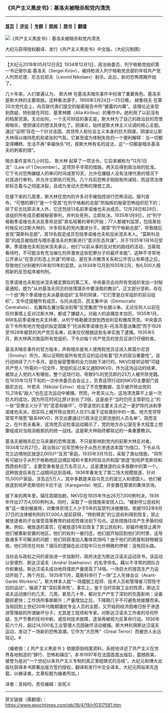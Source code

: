 ### 《共产主义黑皮书》：基洛夫被暗杀和党内清洗

---

#### [首页](../../../..?n10317581) &nbsp;|&nbsp; [评论](../../../../../epoch-comment?n10317581) &nbsp;|&nbsp; [专题](../../../../../epoch-special?n10317581) &nbsp;|&nbsp; [禁闻](../../../../../epoch-news?n10317581) &nbsp;|&nbsp; [禁书](../../../../../books?n10317581) &nbsp;|&nbsp; [翻墙](https://github.com/gfw-breaker/nogfw/blob/master/README.md?n10317581)


<div><img alt="《共产主义黑皮书》：基洛夫被暗杀和党内清洗" class="attachment-djy_600_400 size-djy_600_400 wp-post-image" src="https://i.epochtimes.com/assets/uploads/2017/12/dcbb5ad1ea37934a168afd29d68d142e-600x400.jpg"/>
<div class="caption">
 <p>
  大纪元获得授权翻译、发行《共产主义黑皮书》中文版。（大纪元制图）
 </p>
</div></div><hr/><div class="post_content" id="artbody" itemprop="articleBody">
 <!-- article content begin -->
 <p>
  【大纪元2018年05月12日讯】1934年12月1日，政治局委员、列宁格勒党组织第一书记谢尔盖‧基洛夫（Sergei Kirov），被持枪进入列宁格勒党总部的年轻共产党人列昂尼德．尼古拉耶夫（Leonid Nikolaev）射杀。此后，新的恐怖周期开始了。
 </p>
 <p>
  几十年来，人们普遍认为，
  <ok href="https://www.epochtimes.com/gb/tag/%E6%96%AF%E5%A4%A7%E6%9E%97.html">
   斯大林
  </ok>
  在基洛夫暗杀事件中扮演了重要角色。基洛夫是斯大林的主要政敌。这种看法源于，1956年2月24日—25日晚，
  <ok href="https://www.epochtimes.com/gb/tag/%E8%B5%AB%E9%B2%81%E6%99%93%E5%A4%AB.html">
   赫鲁晓夫
  </ok>
  在第20次党代会上，向苏联代表们提交的秘密报告中所“披露的内幕”。该理论近来受到质疑，特别是在阿拉．基里林娜（Alla Kirilina）的著作中。她利用了以前没有的档案资源。无论如何，一个无可辩驳的事实是，斯大林为了自己的政治目的而使用暗杀，使阴谋论的想法具体化了。阴谋论，始终是斯大林主义论调的核心主题。通过“证明”存在一个针对该国、其领导人和社会主义本身的巨大阴谋，阴谋论让斯大林得以维持危机和紧张的气氛。它甚至成为体制失败的一个便利解释：当一切都变得糟糕、生活不再“幸福快乐”时，按斯大林有名的说法，这“一切都是暗杀基洛夫的刺客的错”。
 </p>
 <p>
  暗杀事件宣布几小时后，
  <ok href="https://www.epochtimes.com/gb/tag/%E6%96%AF%E5%A4%A7%E6%9E%97.html">
   斯大林
  </ok>
  起草了一项法令。它后来被称为“12月1日法”（Law of 1 December）。这项异乎寻常的措施，两天后得到政治局的批准。它下令对恐怖嫌疑人的审问时间减至10天，允许在嫌疑人没有法律代表的情况下对其进行审判，并允许立即执行死刑。几个月前恐怖才刚刚有所减轻，而这项法律却标志着与之彻底决裂，且成为发动大恐怖的理想工具。
 </p>
 <p>
  在接下来的几周里，斯大林在党内的许多对手被指控进行恐怖活动。报刊宣布，“可憎的罪行”是一个受其“在列宁格勒的总部”所指挥的秘密恐怖组织犯下的；除了尼古拉耶夫本人外，它还包括13名前季诺维也夫派成员。12月28日和29日，该组织所有成员都被秘密审判，并判处死刑，立即处决。1935年1月9日，对“列宁格勒季诺维也夫派反革命总部”臭名昭著的审判开始；77人都被判监禁，包括某些时候反对过斯大林的、许多知名的党内激进分子。揭穿“列宁格勒总部”，导致随后发现“莫斯科总部”，其19名假定成员包括季诺维也夫和加米涅夫本人。“莫斯科总部”的成员被指控与暗杀基洛夫的刺客进行“意识形态共谋”，并于1935年1月16日受审。季诺维也夫和加米涅夫承认，他们“以前从事的反对党的路线的活动，当客观看待时，不可能没有充当催化剂并激发这些犯罪分子的最坏本能”。这种不寻常地公开承认“在意识形态上共谋”的举动，是在多次撇清关系和公开否认有牵连之后，导致他们分别被判5年和10年的监禁。从1934年12月到1935年2月，有6,500人按照新的反恐程序被判刑。
 </p>
 <p>
  在季诺维也夫和加米涅夫被定罪后的第二天，中央委员会向所有党组织发出一封秘密通知，题为“从对基洛夫同志的怯懦谋杀中要汲取的教训”。正文部分坚称，存在一个由“两个季诺维也夫派基层组织”主导的阴谋，“它们曾是白军组织的前沿组织”。文中还提醒所有成员，与托派成员、民主集中派（Democratic Centralists）、右翼和左翼分裂派别等“反党集团”作长期斗争。无论任何人以前在任何事情上反对过斯大林，都成了嫌疑人。对敌人的追捕变本加厉。1935年1月，988名前季诺维也夫支持者，从列宁格勒被流放到西伯利亚和雅库茨克。中央委员会下令所有地方党组织拟定因属于“托派和季诺维也夫–托洛茨基派集团”而于1926至1928年被禁的共产党员名单，后来仅仅根据这些名单实施了逮捕。1935年5月，斯大林再次致函所有党组织，下令对每个共产党员的党员证进行仔细检查。
 </p>
 <p>
  基洛夫暗杀事件的官方版本，声称暗杀是有人使用假党员证进入斯莫尔尼宫（Smolny）所为，用以证明检查所有党员证的运动有着“巨大的政治重要性”。该行动持续了六个多月，是在秘密警察的全力协助下进行的。NKVD提供证明“可疑共产党人”所需的一切文件，党组织反过来又通知NKVD，作为这场运动的结果，被禁止入党的人有哪些。整个这场行动，导致9%的党员即约25万人被开除党籍。在1935年12月下旬的一次中央委员会会议上，负责这项行动的NKVD主要部门首脑尼古拉．叶若夫（Nikolai Ezhov）给出了不完整数据，显示被开除出党的15,218名“敌人”也在这次运动中被捕。然而，叶若夫认为，这场清洗算不上是一次巨大的成功，因为所花时间比原计划长了3倍，这是由于“当时仍在主管职位上”的一些“官僚主义分子”的“恶意和破坏”。尽管该党的主要关注点之一是铲除托派和季诺维也夫派，但实际上被开除出党的人仅3%属于这些类别中的一类。地方党领导常常不情愿“联系NKVD，并交出要通过行政决定立即流放的人员名单”。简而言之，在叶若夫看来，这场党员证检查运动揭示了，党的地方办公室在多大程度上想要组成对当局消极抵抗的统一战线。这是斯大林始终都铭记的一条重要教训。
 </p>
 <p>
  基洛夫被暗杀后立马来袭的恐怖浪潮，不只是影响到党内的前斯大林反对者。1934年12月27日，政治局以“白军恐怖分子从西方渗透进本国”为借口，下令从乌克兰边境地区放逐2,000户“反苏”家庭。1935年3月15日，采取了类似措施，“将所有可疑分子从列宁格勒地区边境区域和卡累利阿自治共和国”放逐“到哈萨克斯坦和西西伯利亚”。主要受害者是近万名芬兰人，这是遭放逐的众多族群中的第一个。这种放逐后来在二战期间达到高峰。1936年春发生了第二场大规模放逐，针对15,000户家庭，涉及近5万人，其中多数是来自乌克兰的波兰人和德国人。他们被放逐到哈萨克斯坦的卡拉干达（Karaganda）地区，并安置在那里的集体农场。
 </p>
 <p>
  接下来的两年里，镇压周期加剧，NKVD在1935年作出26万7,000例判决，1936年作出27万4,000例判决。同时，采取了一些措施来安抚人口。“被剥夺公民权利者”这一类别被废除，对集体农场工人少于5年的监禁判决被撤销，依据1932年8月27日的法律被判刑的37,000人提前获释，“特别移民”的公民权利得到恢复，禁止被放逐者的子女接受高等教育的歧视性做法划下句点。这些措施往往产生矛盾的结果。例如，被放逐的富农，在被放逐5年后恢复了其公民权利，却最终被禁止离开他们被重新安置的地区。他们的权利一被归还，他们就开始回到他们的村里，这导致诸多不可解决的问题：他们将获准加入集体农场吗？由于他们的房屋和财物被没收，他们将住在何处？镇压的逻辑在此过程中只允许稍微的停顿：没有回头路。
 </p>
 <p>
  当社会与政权之间的紧张进一步加剧时，政府决定为斯达汉诺夫运动背书。该运动以安德烈．斯达汉诺夫（Andrei Stakhanov）的名字命名。藉以不寻常的团队合作和重组，斯达汉诺夫成功地将煤炭产量提高了14倍。一场巨大的提高生产力运动开始了。两个月后，1935年11月，莫斯科举行了一场“工人先锋会议（Avant-Garde Workers）”。斯大林本人就“一场摆脱工程师、技术人员和管理者习惯性守旧的运动”，强调了其“深刻革命性”。事实上，鉴于当时苏联工业的性质，斯达汉诺夫运动推行的几天、几周，甚至几十年，都对生产产生了深刻的负面影响：设备磨损更快；工作场所事故飙升；产量增加之后，下降期几乎不可避免地接踵而来。当局回到上世纪20年代晚期骚扰专业人员的主题，又开始将经济困难归咎于渗透进管理层的所谓破坏分子，尤其是工程师和专家。对斯达汉诺夫工作者的任何怀疑、生产节奏的任何中断，或任何技术故障，逐渐再被视为反革命行动。1936年前六个月，超过14,000名工业管理人员因破坏活动被捕。斯大林利用斯达汉诺夫运动，发动了一场新的恐怖浪潮。它作为“大恐怖”（Great Terror）而被世人永远铭记。#
 </p>
 <p>
  （编者按：《
  <ok href="https://www.epochtimes.com/gb/tag/%E5%85%B1%E4%BA%A7%E4%B8%BB%E4%B9%89%E9%BB%91%E7%9A%AE%E4%B9%A6.html">
   共产主义黑皮书
  </ok>
  》依据原始档案资料，系统地详述了共产主义在世界各地制造的“罪行、恐怖和镇压”。本书1997年在法国首度出版后，震撼欧美，被誉为是对“一个世纪以来共产主义专制的真正里程碑式的总结”。大纪元和博大出版社获得本书原著出版方签约授权，翻译和发行中文全译本。大纪元网站率先连载，以飨读者。文章标题为编者所加。）
 </p>
 <p>
  译者：言纯均，责任编辑：张宪义
 </p>
 <!-- article content end -->
 <div id="below_article_ad">
 </div>
</div>


---

原文链接（需翻墙）：https://www.epochtimes.com/gb/18/4/19/n10317581.htm